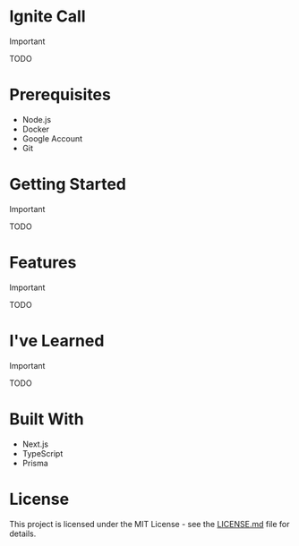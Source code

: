 # Ignite Call

> [!IMPORTANT]
> TODO

# Prerequisites

- Node.js
- Docker
- Google Account
- Git

# Getting Started

> [!IMPORTANT]
> TODO

# Features

> [!IMPORTANT]
> TODO

# I've Learned

> [!IMPORTANT]
> TODO

# Built With

- Next.js
- TypeScript
- Prisma

# License

This project is licensed under the MIT License - see the [LICENSE.md](LICENSE) file for details.
